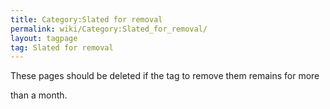 ```yaml
---
title: Category:Slated for removal
permalink: wiki/Category:Slated_for_removal/
layout: tagpage
tag: Slated for removal
---
```


These pages should be deleted if the tag to remove them remains for more
than a month.
